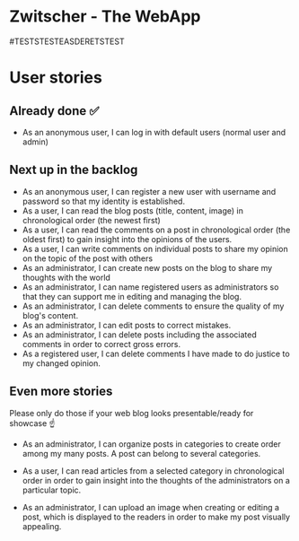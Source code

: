 # Zwitscher - The WebApp
#TESTSTESTEASDERETSTEST
# User stories
## Already done ✅
- As an anonymous user, I can log in with default users (normal user and admin)

## Next up in the backlog
- As an anonymous user, I can register a new user with username and password so that my identity is established.
- As a user, I can read the blog posts (title, content, image) in chronological order (the newest first)
- As a user, I can read the comments on a post in chronological order (the oldest first) to gain insight into the opinions of the users.
- As a user, I can write comments on individual posts to share my opinion on the topic of the post with others
- As an administrator, I can create new posts on the blog to share my thoughts with the world
- As an administrator, I can name registered users as administrators so that they can support me in editing and managing the blog.
- As an administrator, I can delete comments to ensure the quality of my blog's content.
- As an administrator, I can edit posts to correct mistakes.
- As an administrator, I can delete posts including the associated comments in order to correct gross errors.
- As a registered user, I can delete comments I have made to do justice to my changed opinion.

## Even more stories
Please only do those if your web blog looks presentable/ready for showcase ☝️

- As an administrator, I can organize posts in categories to create order among my many posts. A
post can belong to several categories. 

- As a user, I can read articles from a selected category in chronological order in order to gain
insight into the thoughts of the administrators on a particular topic.

- As an administrator, I can upload an image when creating or editing a post, which is displayed
to the readers in order to make my post visually appealing.